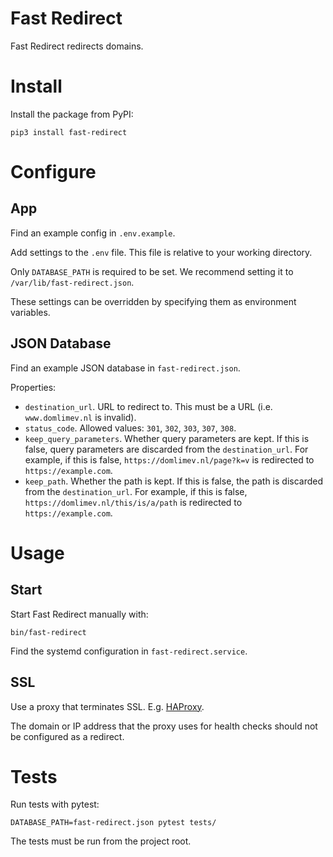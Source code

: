 # Fast Redirect

Fast Redirect redirects domains.

# Install

Install the package from PyPI:

    pip3 install fast-redirect

# Configure

## App

Find an example config in `.env.example`.

Add settings to the `.env` file. This file is relative to your working directory.

Only `DATABASE_PATH` is required to be set. We recommend setting it to `/var/lib/fast-redirect.json`.

These settings can be overridden by specifying them as environment variables.

## JSON Database

Find an example JSON database in `fast-redirect.json`.

Properties:

* `destination_url`. URL to redirect to. This must be a URL (i.e. `www.domlimev.nl` is invalid).
* `status_code`. Allowed values: `301`, `302`, `303`, `307`, `308`.
* `keep_query_parameters`. Whether query parameters are kept. If this is false, query parameters are discarded from the `destination_url`. For example, if this is false, `https://domlimev.nl/page?k=v` is redirected to `https://example.com`.
* `keep_path`. Whether the path is kept. If this is false, the path is discarded from the `destination_url`. For example, if this is false, `https://domlimev.nl/this/is/a/path` is redirected to `https://example.com`.

# Usage

## Start

Start Fast Redirect manually with:

    bin/fast-redirect

Find the systemd configuration in `fast-redirect.service`.

## SSL

Use a proxy that terminates SSL. E.g. [HAProxy](http://www.haproxy.org/).

The domain or IP address that the proxy uses for health checks should not be configured as a redirect.

# Tests

Run tests with pytest:

    DATABASE_PATH=fast-redirect.json pytest tests/

The tests must be run from the project root.
